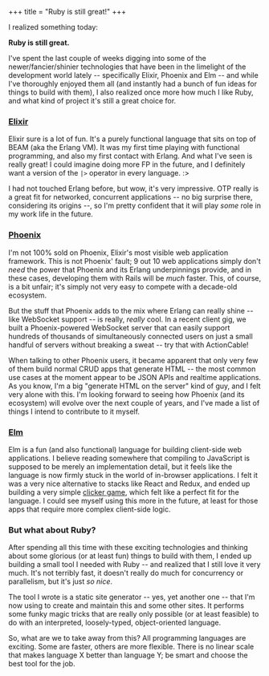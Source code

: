 +++
title = "Ruby is still great!"
+++

I realized something today:

**Ruby is still great.**

I've spent the last couple of weeks digging into some of the newer/fancier/shinier technologies that have been in the limelight of the development world lately -- specifically Elixir, Phoenix and Elm -- and while I've thoroughly enjoyed them all (and instantly had a bunch of fun ideas for things to build with them), I also realized once more how much I like Ruby, and what kind of project it's still a great choice for.

### [Elixir]

Elixir sure is a lot of fun. It's a purely functional language that sits on top of BEAM (aka the Erlang VM). It was my first time playing with functional programming, and also my first contact with Erlang. And what I've seen is really great! I could imagine doing more FP in the future, and I definitely want a version of the `|>` operator in every language. :>

I had not touched Erlang before, but wow, it's very impressive. OTP really is a great fit for networked, concurrent applications -- no big surprise there, considering its origins --, so I'm pretty confident that it will play _some_ role in my work life in the future.

### [Phoenix]

I'm not 100% sold on Phoenix, Elixir's most visible web application framework. This is not Phoenix' fault; 9 out 10 web applications simply don't _need_ the power that Phoenix and its Erlang underpinnings provide, and in these cases, developing them with Rails will be _much_ faster. This, of course, is a bit unfair; it's simply not very easy to compete with a decade-old ecosystem.

But the stuff that Phoenix adds to the mix where Erlang can really shine -- like WebSocket support -- is really, _really_ cool. In a recent client gig, we built a Phoenix-powered WebSocket server that can easily support hundreds of thousands of simultaneously connected users on just a small handful of servers without breaking a sweat -- try that with ActionCable!

When talking to other Phoenix users, it became apparent that only very few of them build normal CRUD apps that generate HTML -- the most common use cases at the moment appear to be JSON APIs and realtime applications. As you know, I'm a big "generate HTML on the server" kind of guy, and I felt very alone with this. I'm looking forward to seeing how Phoenix (and its ecosystem) will evolve over the next couple of years, and I've made a list of things I intend to contribute to it myself.

### [Elm]

Elm is a fun (and also functional) language for building client-side web applications. I believe reading somewhere that compiling to JavaScript is supposed to be merely an implementation detail, but it feels like the language is now firmly stuck in the world of in-browser applications. I felt it was a very nice alternative to stacks like React and Redux, and ended up building a very simple [clicker game], which felt like a perfect fit for the language. I could see myself using this more in the future, at least for those apps that require more complex client-side logic.

### But what about Ruby?

After spending all this time with these exciting technologies and thinking about some glorious (or at least fun) things to build with them, I ended up building a small tool I needed with Ruby -- and realized that I still love it very much. It's not terribly fast, it doesn't really do much for concurrency or parallelism, but it's just _so nice_.

The tool I wrote is a static site generator -- yes, yet another one -- that I'm now using to create and maintain this and some other sites. It performs some funky magic tricks that are really only possible (or at least feasible) to do with an interpreted, loosely-typed, object-oriented language.

So, what are we to take away from this? All programming languages are exciting. Some are faster, others are more flexible. There is no linear scale that makes language X better than language Y; be smart and choose the best tool for the job.


[Elixir]: http://elixir-lang.org/
[Phoenix]: http://www.phoenixframework.org/
[Elm]: http://www.elm-lang.org/
[clicker game]: https://gist.github.com/hmans/6e8163cc35cab237fa65577b610dd78c
